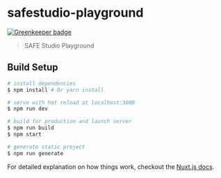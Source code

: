 # safestudio-playground

[![Greenkeeper badge](https://badges.greenkeeper.io/SafeStudio/safestudio-playground.svg)](https://greenkeeper.io/)

> SAFE Studio Playground

## Build Setup

``` bash
# install dependencies
$ npm install # Or yarn install

# serve with hot reload at localhost:3000
$ npm run dev

# build for production and launch server
$ npm run build
$ npm start

# generate static project
$ npm run generate
```

For detailed explanation on how things work, checkout the [Nuxt.js docs](https://github.com/nuxt/nuxt.js).

